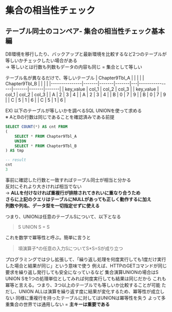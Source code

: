 # 集合の相当性チェック
## テーブル同士のコンペア- 集合の相当性チェック基本編
DB環境を移行したり、バックアップと最新環境を比較するなど2つのテーブルが等しいかチェックしたい場合がある  
-> 等しいとは行数も列数もデータの内容も同じ = 集合として等しい

テーブル名が異なるだけで、等しいテーブル
| Chapter9Tbl_A |       |       |       |   | Chapter9Tbl_B |       |       |       |
|---------------|-------|-------|-------|---|----------------|-------|-------|-------|
| key_value     | col_1 | col_2 | col_3 |   | key_value      | col_1 | col_2 | col_3 |
| A             | 2     | 3     | 4     |   | A              | 2     | 3     | 4     |
| B             | 0     | 7     | 9     |   | B              | 0     | 7     | 9     |
| C             | 5     | 1     | 6     |   | C              | 5     | 1     | 6     |

EX) 以下のテーブルが等しいかを調べるSQL
UNIONを使って求める  
※ AとBの行数は同じであることを確認済みである前提
``` sql
SELECT COUNT(*) AS cnt FROM
(
	SELECT * FROM Chapter9Tbl_A
	UNION
	SELECT * FROM Chapter9Tbl_B
) AS tmp

-- result
cnt
3
```
事前に確認した行数と一致すればテーブル同士が相当と分かる  
反対にそれより大きければ相当でない  
-> **ALLを付けなければ重複行が排除されてきれいに重なり合うため  
さらに上記のクエリはテーブルにNULLがあっても正しく動作するに加え  
列数や列名、データ型を一切指定せずに使える**  

つまり、UNIONは任意のテーブルSについて、以下となる
> S UNION S = S

これを数学で冪等性と呼ぶ。簡単に言うと  
> 項演算子\*の任意の入力SについてS\*S=Sが成り立つ

プログラミングでは少し拡張して、「繰り返し処理を何度実行しても1度だけ実行した場合と結果が同じ」という意味で使う
例えば、HTTPのGETコマンドが同じ要求を繰り返し発行しても安全になっているなど
集合演算UNIONの場合はS UNION Sを1つの処理単位としてみれば何度実行しても結果は同じだから
これも冪等と言える。つまり、3つ以上のテーブルでも等しいか比較することが可能
ただし、UNION ALLは演算を繰り返す度に結果が変化するため、冪等性が成立しない
同様に重複行を持ったテーブルに対してはUNIONは冪等性を失う
よって多重集合の世界では通用しない = **主キーは重要である**
